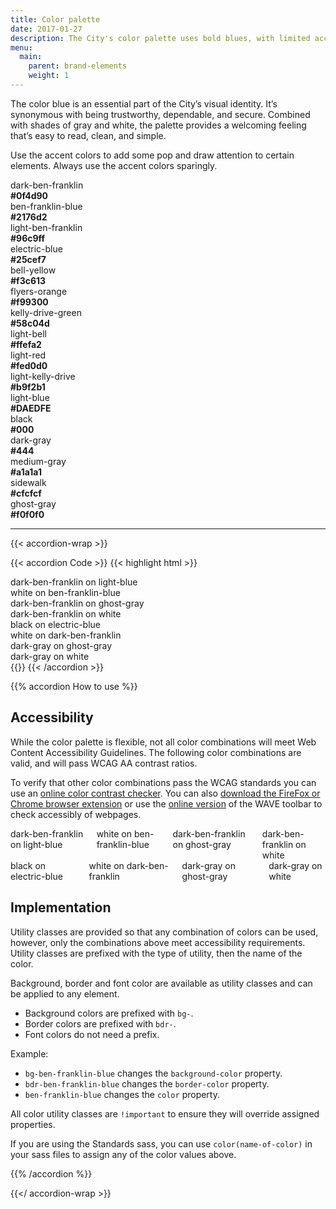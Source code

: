 ```yaml
---
title: Color palette
date: 2017-01-27
description: The City's color palette uses bold blues, with limited accent colors.
menu:
  main:
    parent: brand-elements
    weight: 1
---
```


The color blue is an essential part of the City’s visual identity. It’s  synonymous with being trustworthy, dependable, and secure. Combined with shades of gray and white, the palette provides a welcoming feeling that’s easy to read, clean, and simple.

Use the accent colors to add some pop and draw attention to certain elements. Always use the accent colors sparingly.


<div class="row mbxl equal-height">
  <div class="medium-5 columns">
    <div class="sg-swatch">
      <div class="sg-swatch--top bg-dark-ben-franklin bdr-dark-ben-franklin">
      </div>
      <div class="sg-swatch--bottom equal">
        dark-ben-franklin<br>
        <b>#0f4d90</b>
      </div>
    </div>
  </div>
  <div class="medium-5 columns">
    <div class="sg-swatch">
      <div class="sg-swatch--top bg-ben-franklin-blue bdr-ben-franklin-blue">
      </div>
      <div class="sg-swatch--bottom equal">
        ben-franklin-blue<br>
        <b>#2176d2</b>
      </div>
    </div>
  </div>
  <div class="medium-5 columns">
    <div class="sg-swatch">
      <div class="sg-swatch--top bg-light-ben-franklin bdr-light-ben-franklin">
      </div>
      <div class="sg-swatch--bottom equal">
        light-ben-franklin<br>
        <b>#96c9ff</b>
      </div>
    </div>
  </div>
  <div class="medium-5 columns end">
    <div class="sg-swatch">
      <div class="sg-swatch--top bg-electric-blue bdr-electric-blue">
      </div>
      <div class="sg-swatch--bottom equal">
        electric-blue<br>
        <b>#25cef7</b>
      </div>
    </div>
  </div>
</div>
<div class="row mbxl equal-height">
  <div class="medium-5 columns">
    <div class="sg-swatch">
      <div class="sg-swatch--top bg-bell-yellow bdr-bell-yellow">
      </div>
      <div class="sg-swatch--bottom equal">
        bell-yellow<br>
        <b>#f3c613</b>
      </div>
    </div>
  </div>
  <div class="medium-5 columns">
    <div class="sg-swatch">
      <div class="sg-swatch--top bg-flyers-orange bdr-flyers-orange">
      </div>
      <div class="sg-swatch--bottom equal">
        flyers-orange<br>
        <b>#f99300</b>
      </div>
    </div>
  </div>
  <div class="medium-5 columns end">
    <div class="sg-swatch">
      <div class="sg-swatch--top bg-kelly-drive-green bdr-kelly-drive-green">
      </div>
      <div class="sg-swatch--bottom equal">
        kelly-drive-green<br>
        <b>#58c04d</b>
      </div>
    </div>
  </div>
</div>
<div class="row mbxl equal-height">
  <div class="medium-5 columns">
    <div class="sg-swatch">
      <div class="sg-swatch--top bg-light-bell bdr-light-bell">
      </div>
      <div class="sg-swatch--bottom equal">
        light-bell<br>
        <b>#ffefa2</b>
      </div>
    </div>
  </div>
  <div class="medium-5 columns">
    <div class="sg-swatch">
      <div class="sg-swatch--top bg-light-red bdr-light-red">
      </div>
      <div class="sg-swatch--bottom equal">
        light-red<br>
        <b>#fed0d0</b>
      </div>
    </div>
  </div>
  <div class="medium-5 columns">
    <div class="sg-swatch">
      <div class="sg-swatch--top bg-light-kelly-drive bdr-light-kelly-drive">
      </div>
      <div class="sg-swatch--bottom equal">
        light-kelly-drive<br>
        <b>#b9f2b1</b>
      </div>
    </div>
  </div>
  <div class="medium-5 columns end">
    <div class="sg-swatch">
      <div class="sg-swatch--top bg-light-blue bdr-light-blue">
      </div>
      <div class="sg-swatch--bottom equal">
        light-blue<br>
        <b>#DAEDFE</b>
      </div>
    </div>
  </div>
</div>

<div class="row mbxl equal-height">
  <div class="medium-5 columns">
    <div class="sg-swatch">
      <div class="sg-swatch--top bg-black bdr-black">
      </div>
      <div class="sg-swatch--bottom equal">
        black<br>
        <b>#000</b>
      </div>
    </div>
  </div>
  <div class="medium-5 columns">
    <div class="sg-swatch">
      <div class="sg-swatch--top bg-dark-gray bdr-dark-gray">
      </div>
      <div class="sg-swatch--bottom equal">
        dark-gray<br>
        <b>#444</b>
      </div>
    </div>
  </div>
  <div class="medium-5 columns">
    <div class="sg-swatch">
      <div class="sg-swatch--top bg-medium-gray bdr-medium-gray">
      </div>
      <div class="sg-swatch--bottom equal">
        medium-gray<br>
        <b>#a1a1a1</b>
      </div>
    </div>
  </div>
  <div class="medium-5 columns end">
    <div class="sg-swatch">
      <div class="sg-swatch--top bg-sidewalk bdr-sidewalk">
      </div>
      <div class="sg-swatch--bottom equal">
        sidewalk<br>
        <b>#cfcfcf</b>
      </div>
    </div>
  </div>
</div>
<div class="row">
  <div class="medium-5 columns">
    <div class="sg-swatch">
      <div class="sg-swatch--top sg-swatch--top--bordered bg-ghost-gray bdr-sidewalk">
      </div>
      <div class="sg-swatch--bottom">
        ghost-gray<br>
        <b>#f0f0f0</b>
      </div>
    </div>
  </div>
</div>

---

{{< accordion-wrap >}}

{{< accordion Code >}}
  {{< highlight html >}}
<div class="bg-light-blue dark-ben-franklin pas mbm">dark-ben-franklin on light-blue</div>
<div class="bg-ben-franklin-blue white pas mbm">white on ben-franklin-blue</div>
<div class="bg-ghost-gray dark-ben-franklin pas mbm">dark-ben-franklin on ghost-gray</div>
<div class="bdr-all bdr-sidewalk dark-ben-franklin pas mbm">dark-ben-franklin on white</div>
<div class="bg-electric-blue black pas mbm">black on electric-blue</div>
<div class="bg-dark-ben-franklin white pas mbm">white on dark-ben-franklin</div>
<div class="bg-ghost-gray dark-gray pas mbm">dark-gray on ghost-gray</div>
<div class="bdr-all bdr-sidewalk pas mbm">dark-gray on white</div>
{{</ highlight >}}
{{< /accordion >}}

{{% accordion How to use %}}
## Accessibility
While the color palette is flexible, not all color combinations will meet Web Content Accessibility Guidelines. The following color combinations are valid, and will pass WCAG AA contrast ratios.

To verify that other color combinations pass the WCAG standards you can use an <a href="http://webaim.org/resources/contrastchecker/" class="external">online color contrast checker</a>. You can also <a href="http://wave.webaim.org/extension/" class="external">download the FireFox or Chrome browser extension</a> or use the <a href="http://wave.webaim.org/">online version</a> of the WAVE toolbar to check accessibly of webpages.

<div class="row">
<div class="medium-12 columns">
<div class="bg-light-blue dark-ben-franklin pas mbm">dark-ben-franklin on light-blue</div>
<div class="bg-ben-franklin-blue white pas mbm">white on ben-franklin-blue</div>
<div class="bg-ghost-gray dark-ben-franklin pas mbm">dark-ben-franklin on ghost-gray</div>
<div class="bdr-all bdr-sidewalk dark-ben-franklin pas mbm">dark-ben-franklin on white</div>
</div>
<div class="medium-12 columns">
<div class="bg-electric-blue black pas mbm">black on electric-blue</div>
<div class="bg-dark-ben-franklin white pas mbm">white on dark-ben-franklin</div>
<div class="bg-ghost-gray dark-gray pas mbm">dark-gray on ghost-gray</div>
<div class="bdr-all bdr-sidewalk pas mbm">dark-gray on white</div>
</div>
</div>

## Implementation
Utility classes are provided so that any combination of colors can be used, however, only the combinations above meet accessibility requirements. Utility classes are prefixed with the type of utility, then the name of the color.

Background, border and font color are available as utility classes and can be applied to any element.

* Background colors are prefixed with `bg-`.
* Border colors are prefixed with `bdr-`.
* Font colors do not need a prefix.

Example:

* `bg-ben-franklin-blue` changes the `background-color` property.
* `bdr-ben-franklin-blue` changes the `border-color` property.
* `ben-franklin-blue` changes the `color` property.

All color utility classes are `!important` to ensure they will override assigned properties.

If you are using the Standards sass, you can use `color(name-of-color)` in your sass files to assign any of the color values above.  


{{% /accordion %}}

{{</ accordion-wrap >}}
